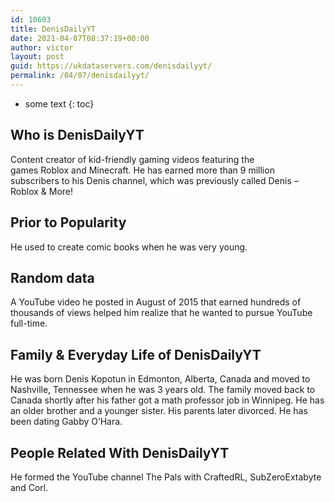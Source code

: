 ```yaml
---
id: 10603
title: DenisDailyYT
date: 2021-04-07T08:37:19+00:00
author: victor
layout: post
guid: https://ukdataservers.com/denisdailyyt/
permalink: /04/07/denisdailyyt/
---
```


* some text
{: toc}


## Who is DenisDailyYT



Content creator of kid-friendly gaming videos featuring the games Roblox and Minecraft. He has earned more than 9 million subscribers to his Denis channel, which was previously called Denis &#8211; Roblox & More!

                
                
                
## Prior to Popularity



He used to create comic books when he was very young.

                
                
                
## Random data



A YouTube video he posted in August of 2015 that earned hundreds of thousands of views helped him realize that he wanted to pursue YouTube full-time.

                
                
                
## Family & Everyday Life of DenisDailyYT



He was born Denis Kopotun in Edmonton, Alberta, Canada and moved to Nashville, Tennessee when he was 3 years old. The family moved back to Canada shortly after his father got a math professor job in Winnipeg. He has an older brother and a younger sister. His parents later divorced. He has been dating Gabby O&#8217;Hara.

                
                
                
## People Related With DenisDailyYT



He formed the YouTube channel The Pals with CraftedRL, SubZeroExtabyte and Corl. 

                
              
            
          
          
          